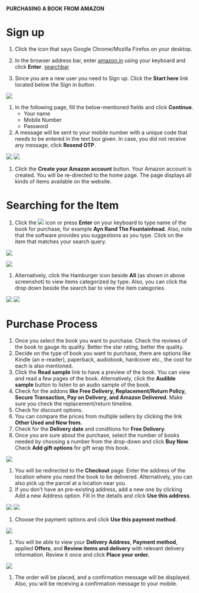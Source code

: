**PURCHASING A BOOK FROM AMAZON**

# Sign up

1. Click the icon that says Google Chrome/Mozilla Firefox on your desktop.
2. In the browser address bar, enter [amazon.in](http://www.amazon.in) using your keyboard and click **Enter**.
[searchbar](images/searchbar.png)

1. Since you are a new user you need to Sign up. Click the **Start here** link located below
   the Sign in button.

![](data:image/png;base64...)

1. In the following page, fill the below-mentioned fields and click **Continue**.
   * Your name
   * Mobile Number
   * Password
2. A message will be sent to your mobile number with a unique code that needs to be entered in the text box given. In case, you did not receive any message, click **Resend OTP**.

![](data:image/png;base64...) ![](data:image/png;base64...)

1. Click the **Create your Amazon account** button. Your Amazon account is created. You will be re-directed to the home page. The page displays all kinds of items available on the website.

# Searching for the Item

1. Click the ![](data:image/png;base64...) icon or press **Enter** on your keyboard to type name of the book for purchase, for example **Ayn Rand The Fountainhead**. Also, note that the software provides you suggestions as you type. Click on the item that matches your search query.

![](data:image/png;base64...)

![](data:image/png;base64...)

1. Alternatively, click the Hamburger icon beside **All** (as shown in above screenshot) to view items categorized by type. Also, you can click the drop down beside the search bar to view the item categories.

![](data:image/png;base64...) ![](data:image/png;base64...)

# Purchase Process

1. Once you select the book you want to purchase. Check the reviews of the book to gauge its quality. Better the star rating, better the quality.
2. Decide on the type of book you want to purchase, there are options like Kindle (an e-reader), paperback, audiobook, hardcover etc., the cost for each is also mentioned.
3. Click the **Read sample** link to have a preview of the book. You can view and read a few pages of the book. Alternatively, click the **Audible sample** button to listen to an audio sample of the book.
4. Check for the addons **like Free Delivery, Replacement/Return Policy, Secure Transaction, Pay on Delivery, and Amazon Delivered**. Make sure you check the replacement/return timeline.
5. Check for discount options.
6. You can compare the prices from multiple sellers by clicking the link **Other Used and New from.**
7. Check for the **Delivery date** and conditions for **Free Delivery**.
8. Once you are sure about the purchase, select the number of books needed by choosing a number from the drop-down and click **Buy Now**. Check **Add gift options** for gift wrap this book.

![](data:image/png;base64...)

1. You will be redirected to the **Checkout** page. Enter the address of the location where you need the book to be delivered. Alternatively, you can also pick up the parcel at a location near you.
2. If you don’t have an pre-existing address, add a new one by clicking Add a new Address option. Fill in the details and click **Use this address**.

![](data:image/png;base64...) ![](data:image/png;base64...)

1. Choose the payment options and click **Use this payment method**.

![](data:image/png;base64...)

1. You will be able to view your **Delivery Address**, **Payment method**, applied **Offers**, and **Review items and delivery** with relevant delivery information. Review it once and click **Place your order.**

![](data:image/png;base64...)

1. The order will be placed, and a confirmation message will be displayed. Also, you will be receiving a confirmation message to your mobile.
